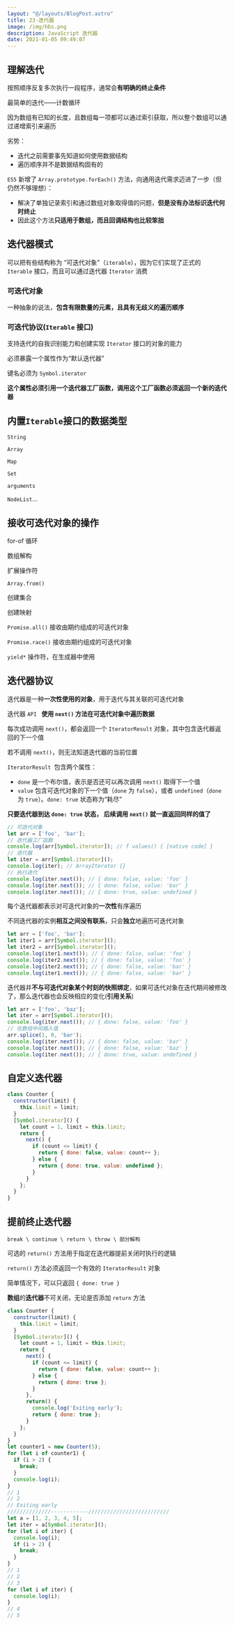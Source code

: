 ```yaml
---
layout: "@/layouts/BlogPost.astro"
title: 23-迭代器
image: /img/hbs.png
description: JavaScript 迭代器
date: 2021-01-05 09:49:07
---
```


## 理解迭代

按照顺序反复多次执行一段程序，通常会**有明确的终止条件**

最简单的迭代——计数循环

因为数组有已知的长度，且数组每一项都可以通过索引获取，所以整个数组可以通过递增索引来遍历

劣势：
  - 迭代之前需要事先知道如何使用数据结构
  - 遍历顺序并不是数据结构固有的

`ES5` 新增了 `Array.prototype.forEach()` 方法，向通用迭代需求迈进了一步（但仍然不够理想）：
  - 解决了单独记录索引和通过数组对象取得值的问题，**但是没有办法标识迭代何时终止**
  - 因此这个方法**只适用于数组，而且回调结构也比较笨拙**

## 迭代器模式

可以把有些结构称为 “可迭代对象”（`iterable`），因为它们实现了正式的 `Iterable` 接口，而且可以通过迭代器 `Iterator` 消费

### 可迭代对象

一种抽象的说法，**包含有限数量的元素，且具有无歧义的遍历顺序**

### 可迭代协议(`Iterable` 接口)

支持迭代的自我识别能力和创建实现 `Iterator` 接口的对象的能力

必须暴露一个属性作为“默认迭代器”

键名必须为 `Symbol.iterator`

**这个属性必须引用一个迭代器工厂函数，调用这个工厂函数必须返回一个新的迭代器**

## 内置`Iterable`接口的数据类型

`String`

`Array`

`Map`

`Set`

`arguments`

`NodeList`...

## 接收可迭代对象的操作

for-of 循环

数组解构

扩展操作符

`Array.from()`

创建集合

创建映射

`Promise.all()` 接收由期约组成的可迭代对象

`Promise.race()` 接收由期约组成的可迭代对象

`yield*` 操作符，在生成器中使用

## 迭代器协议

迭代器是一种**一次性使用的对象**，用于迭代与其关联的可迭代对象

迭代器 `API ` **使用 `next()` 方法在可迭代对象中遍历数据**

每次成功调用 `next()`，都会返回一个 `IteratorResult` 对象，其中包含迭代器返回的下一个值

若不调用 `next()`，则无法知道迭代器的当前位置

`IteratorResult `包含两个属性：
  - `done` 是一个布尔值，表示是否还可以再次调用 `next()` 取得下一个值
  - `value` 包含可迭代对象的下一个值（`done` 为 `false`），或者 `undefined`（`done `为 `true`）。`done: true` 状态称为“耗尽”

**只要迭代器到达 `done: true` 状态， 后续调用 `next()` 就一直返回同样的值了**

```js
// 可迭代对象
let arr = ['foo', 'bar'];
// 迭代器工厂函数
console.log(arr[Symbol.iterator]); // f values() { [native code] }
// 迭代器
let iter = arr[Symbol.iterator]();
console.log(iter); // ArrayIterator {}
// 执行迭代
console.log(iter.next()); // { done: false, value: 'foo' }
console.log(iter.next()); // { done: false, value: 'bar' }
console.log(iter.next()); // { done: true, value: undefined } 
```

每个迭代器都表示对可迭代对象的**一次性**有序遍历

不同迭代器的实例**相互之间没有联系**，只会**独立**地遍历可迭代对象

```js
let arr = ['foo', 'bar'];
let iter1 = arr[Symbol.iterator]();
let iter2 = arr[Symbol.iterator]();
console.log(iter1.next()); // { done: false, value: 'foo' }
console.log(iter2.next()); // { done: false, value: 'foo' }
console.log(iter2.next()); // { done: false, value: 'bar' }
console.log(iter1.next()); // { done: false, value: 'bar' } 
```

迭代器并**不与可迭代对象某个时刻的快照绑定**，如果可迭代对象在迭代期间被修改了，那么迭代器也会反映相应的变化(**引用关系**)

```js
let arr = ['foo', 'baz'];
let iter = arr[Symbol.iterator]();
console.log(iter.next()); // { done: false, value: 'foo' }
// 在数组中间插入值
arr.splice(1, 0, 'bar');
console.log(iter.next()); // { done: false, value: 'bar' }
console.log(iter.next()); // { done: false, value: 'baz' }
console.log(iter.next()); // { done: true, value: undefined } 
```

## 自定义迭代器

```js
class Counter {
  constructor(limit) {
    this.limit = limit;
  }
  [Symbol.iterator]() {
    let count = 1, limit = this.limit;
    return {
      next() {
        if (count <= limit) {
          return { done: false, value: count++ };
        } else {
          return { done: true, value: undefined };
        }
      }
    };
  }
} 
```

## 提前终止迭代器

`break \ continue \ return \ throw \ 部分解构`

可选的 `return()` 方法用于指定在迭代器提前关闭时执行的逻辑

`return()` 方法必须返回一个有效的 `IteratorResult` 对象

简单情况下，可以只返回 `{ done: true }`

**数组**的**迭代器**不可关闭，无论是否添加 `return` 方法

```js
class Counter {
  constructor(limit) {
    this.limit = limit;
  }
  [Symbol.iterator]() {
    let count = 1, limit = this.limit;
    return {
      next() {
        if (count <= limit) {
          return { done: false, value: count++ };
        } else {
          return { done: true };
        }
      },
      return() {
        console.log('Exiting early');
        return { done: true };
      }
    };
  }
}
let counter1 = new Counter(5);
for (let i of counter1) {
  if (i > 2) {
    break;
  }
  console.log(i);
} 
// 1
// 2
// Exiting early 
//////////////------------//////////////////////////
let a = [1, 2, 3, 4, 5];
let iter = a[Symbol.iterator]();
for (let i of iter) {
  console.log(i);
  if (i > 2) {
    break;
  }
}
// 1
// 2
// 3
for (let i of iter) {
  console.log(i);
}
// 4
// 5 
```


